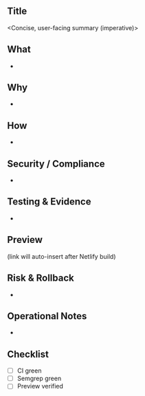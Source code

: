 ## Title
<Concise, user-facing summary (imperative)>

## What
- 

## Why
- 

## How
- 

## Security / Compliance
- 

## Testing & Evidence
- 

## Preview
(link will auto-insert after Netlify build)

## Risk & Rollback
- 

## Operational Notes
- 

## Checklist
- [ ] CI green
- [ ] Semgrep green
- [ ] Preview verified
